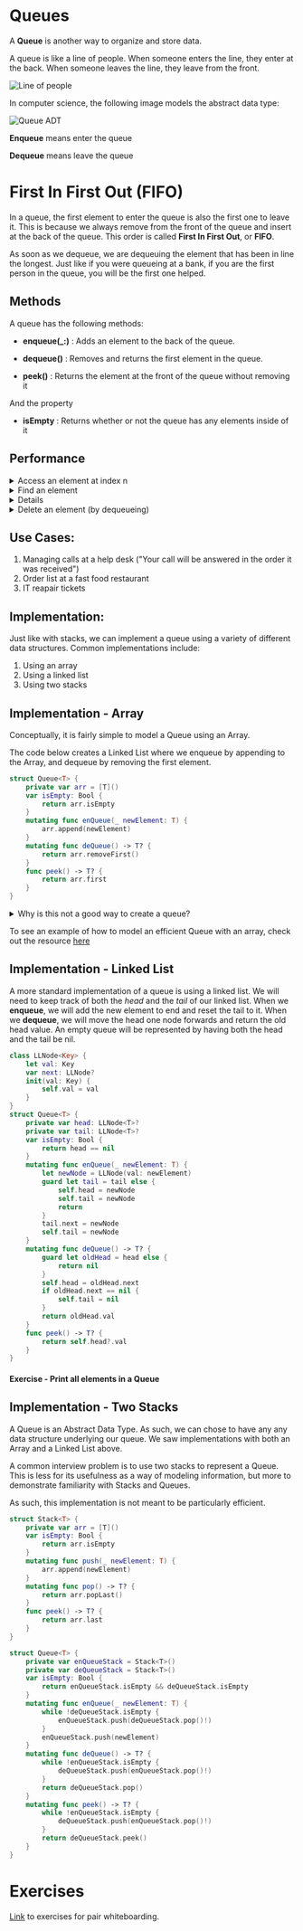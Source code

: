 # Queues

A **Queue** is another way to organize and store data.

A queue is like a line of people.  When someone enters the line, they enter at the back.  When someone leaves the line, they leave from the front.

![Line of people](http://pythonschool.net/data-structures-algorithms/images/queue.jpg)

In computer science, the following image models the abstract data type:

![Queue ADT](https://upload.wikimedia.org/wikipedia/commons/thumb/5/52/Data_Queue.svg/1200px-Data_Queue.svg.png)

**Enqueue** means enter the queue

**Dequeue** means leave the queue

# First In First Out (FIFO)

In a queue, the first element to enter the queue is also the first one to leave it.  This is because we always remove from the front of the queue and insert at the back of the queue.  This order is called **First In First Out**, or **FIFO**.

As soon as we dequeue, we are dequeuing the element that has been in line the longest.  Just like if you were queueing at a bank, if you are the first person in the queue, you will be the first one helped.

## Methods

A queue has the following methods:

- **enqueue(_:)** : Adds an element to the back of the queue.

- **dequeue()** : Removes and returns the first element in the queue.

- **peek()** : Returns the element at the front of the queue without removing it

And the property

- **isEmpty** : Returns whether or not the queue has any elements inside of it

## Performance 

<details>
	<summary>Access an element at index n</summary>
	O(n)
</details>	

<details>
	<summary>Find an element</summary>
	O(n)
</details>	

<details>
	<summarys>Insert an element (by enqueueing)</summary>
	O(1)
</details>	

<details>
	<summary>Delete an element (by dequeueing)</summary>
	O(1)
</details>

## Use Cases:

1. Managing calls at a help desk ("Your call will be answered in the order it was received")
2. Order list at a fast food restaurant
3. IT reapair tickets


## Implementation:

Just like with stacks, we can implement a queue using a variety of different data structures.  Common implementations include:

1. Using an array
2. Using a linked list
3. Using two stacks


## Implementation - Array

Conceptually, it is fairly simple to model a Queue using an Array.

The code below creates a Linked List where we enqueue by appending to the Array, and dequeue by removing the first element.

```swift
struct Queue<T> {
    private var arr = [T]()
    var isEmpty: Bool {
        return arr.isEmpty
    }
    mutating func enQueue(_ newElement: T) {
        arr.append(newElement)
    }
    mutating func deQueue() -> T? {
        return arr.removeFirst()
    }
    func peek() -> T? {
        return arr.first
    }
}
```

<details>
<summary>Why is this not a good way to create a queue?
</summary>

In the implementation above, dequeueing is a *linear* operation.  We'll need to shift everything in the array back to the left to fill in any gaps.

</details>

To see an example of how to model an efficient Queue with an array, check out the resource [here](https://github.com/raywenderlich/swift-algorithm-club/tree/master/Queue)


## Implementation - Linked List

A more standard implementation of a queue is using a linked list.  We will need to keep track of both the *head* and the *tail* of our linked list.  When we **enqueue**, we will add the new element to end and reset the tail to it.  When we **dequeue**, we will move the head one node forwards and return the old head value.  An empty queue will be represented by having both the head and the tail be nil.

```swift
class LLNode<Key> {
    let val: Key
    var next: LLNode?
    init(val: Key) {
        self.val = val
    }
}
struct Queue<T> {
    private var head: LLNode<T>?
    private var tail: LLNode<T>?
    var isEmpty: Bool {
        return head == nil
    }
    mutating func enQueue(_ newElement: T) {
        let newNode = LLNode(val: newElement)
        guard let tail = tail else {
            self.head = newNode
            self.tail = newNode
            return
        }
        tail.next = newNode
        self.tail = newNode
    }
    mutating func deQueue() -> T? {
        guard let oldHead = head else {
            return nil
        }
        self.head = oldHead.next
        if oldHead.next == nil {
            self.tail = nil
        }
        return oldHead.val
    }
    func peek() -> T? {
        return self.head?.val
    }
}
```

#### Exercise - Print all elements in a Queue

## Implementation - Two Stacks

A Queue is an Abstract Data Type.  As such, we can chose to have any any data structure  underlying our queue.  We saw implementations with both an Array and a Linked List above.  

A common interview problem is to use two stacks to represent a Queue.  This is less for its usefulness as a way of modeling information, but more to demonstrate familiarity with Stacks and Queues.

As such, this implementation is not meant to be particularly efficient.

```swift
struct Stack<T> {
    private var arr = [T]()
    var isEmpty: Bool {
        return arr.isEmpty
    }
    mutating func push(_ newElement: T) {
        arr.append(newElement)
    }
    mutating func pop() -> T? {
        return arr.popLast()
    }
    func peek() -> T? {
        return arr.last
    }
}

struct Queue<T> {
    private var enQueueStack = Stack<T>()
    private var deQueueStack = Stack<T>()
    var isEmpty: Bool {
        return enQueueStack.isEmpty && deQueueStack.isEmpty
    }
    mutating func enQueue(_ newElement: T) {
        while !deQueueStack.isEmpty {
            enQueueStack.push(deQueueStack.pop()!)
        }
        enQueueStack.push(newElement)
    }
    mutating func deQueue() -> T? {
        while !enQueueStack.isEmpty {
            deQueueStack.push(enQueueStack.pop()!)
        }
        return deQueueStack.pop()
    }
    mutating func peek() -> T? {
        while !enQueueStack.isEmpty {
            deQueueStack.push(enQueueStack.pop()!)
        }
        return deQueueStack.peek()
    }
}
```

# Exercises

[Link]() to exercises for pair whiteboarding.
